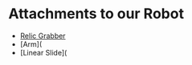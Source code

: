 # Attachments to our Robot

* [Relic Grabber](https://ftccats.github.io/RelicGrabber)
* [Arm](
* [Linear Slide](
